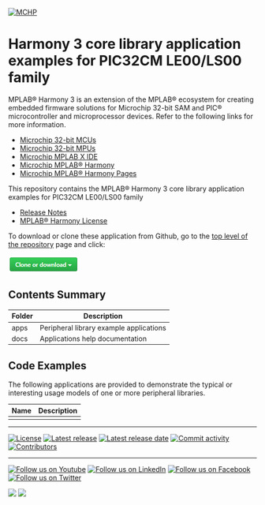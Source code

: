 ﻿[![MCHP](https://www.microchip.com/ResourcePackages/Microchip/assets/dist/images/logo.png)](https://www.microchip.com)

# Harmony 3 core library application examples for PIC32CM LE00/LS00 family

MPLAB® Harmony 3 is an extension of the MPLAB® ecosystem for creating embedded firmware solutions for Microchip 32-bit SAM and PIC® microcontroller and microprocessor devices.  Refer to the following links for more information.

- [Microchip 32-bit MCUs](https://www.microchip.com/design-centers/32-bit)
- [Microchip 32-bit MPUs](https://www.microchip.com/design-centers/32-bit-mpus)
- [Microchip MPLAB X IDE](https://www.microchip.com/mplab/mplab-x-ide)
- [Microchip MPLAB® Harmony](https://www.microchip.com/mplab/mplab-harmony)
- [Microchip MPLAB® Harmony Pages](https://microchip-mplab-harmony.github.io/)

This repository contains the MPLAB® Harmony 3 core library application examples for PIC32CM LE00/LS00 family

- [Release Notes](release_notes.md)
- [MPLAB® Harmony License](mplab_harmony_license.md)

To download or clone these application from Github, go to the [top level of the repository](https://github.com/Microchip-MPLAB-Harmony/core_apps_pic32cm_le00_ls00) page and click:

![clone](./docs/images/clone.png)

## Contents Summary

| Folder     | Description                             |
| ---        | ---                                     |
| apps       | Peripheral library example applications |
| docs       | Applications help documentation         |

## Code Examples

The following applications are provided to demonstrate the typical or interesting usage models of one or more peripheral libraries.

| Name | Description|
|:---------|:-----------|
|||
____

[![License](https://img.shields.io/badge/license-Harmony%20license-orange.svg)](https://github.com/Microchip-MPLAB-Harmony/core_apps_pic32cm_le00_ls00/blob/master/mplab_harmony_license.md)
[![Latest release](https://img.shields.io/github/release/Microchip-MPLAB-Harmony/core_apps_pic32cm_le00_ls00.svg)](https://github.com/Microchip-MPLAB-Harmony/core_apps_pic32cm_le00_ls00/releases/latest)
[![Latest release date](https://img.shields.io/github/release-date/Microchip-MPLAB-Harmony/core_apps_pic32cm_le00_ls00.svg)](https://github.com/Microchip-MPLAB-Harmony/core_apps_pic32cm_le00_ls00/releases/latest)
[![Commit activity](https://img.shields.io/github/commit-activity/y/Microchip-MPLAB-Harmony/core_apps_pic32cm_le00_ls00.svg)](https://github.com/Microchip-MPLAB-Harmony/core_apps_pic32cm_le00_ls00/graphs/commit-activity)
[![Contributors](https://img.shields.io/github/contributors-anon/Microchip-MPLAB-Harmony/core_apps_pic32cm_le00_ls00.svg)]()

____

[![Follow us on Youtube](https://img.shields.io/badge/Youtube-Follow%20us%20on%20Youtube-red.svg)](https://www.youtube.com/user/MicrochipTechnology)
[![Follow us on LinkedIn](https://img.shields.io/badge/LinkedIn-Follow%20us%20on%20LinkedIn-blue.svg)](https://www.linkedin.com/company/microchip-technology)
[![Follow us on Facebook](https://img.shields.io/badge/Facebook-Follow%20us%20on%20Facebook-blue.svg)](https://www.facebook.com/microchiptechnology/)
[![Follow us on Twitter](https://img.shields.io/twitter/follow/MicrochipTech.svg?style=social)](https://twitter.com/MicrochipTech)

[![](https://img.shields.io/github/stars/Microchip-MPLAB-Harmony/core_apps_pic32cm_le00_ls00.svg?style=social)]()
[![](https://img.shields.io/github/watchers/Microchip-MPLAB-Harmony/core_apps_pic32cm_le00_ls00.svg?style=social)]()
